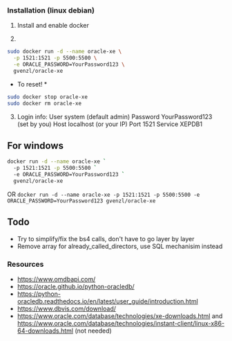 ### Installation (linux debian)

1. Install and enable docker

2. 

```bash 
sudo docker run -d --name oracle-xe \
  -p 1521:1521 -p 5500:5500 \
  -e ORACLE_PASSWORD=YourPassword123 \
  gvenzl/oracle-xe
```

* To reset! *

```bash
sudo docker stop oracle-xe
sudo docker rm oracle-xe

```


3. Login info:
User	system (default admin)
Password	YourPassword123 (set by you)
Host	localhost (or your IP)
Port	1521
Service	XEPDB1


## For windows

```bash
docker run -d --name oracle-xe `
  -p 1521:1521 -p 5500:5500 `
  -e ORACLE_PASSWORD=YourPassword123 `
  gvenzl/oracle-xe
```
OR
`docker run -d --name oracle-xe -p 1521:1521 -p 5500:5500 -e ORACLE_PASSWORD=YourPassword123 gvenzl/oracle-xe`

## Todo

- Try to simplify/fix the bs4 calls, don't have to go layer by layer
- Remove array for already_called_directors, use SQL mechanisim instead


### Resources

- https://www.omdbapi.com/
- https://oracle.github.io/python-oracledb/
- https://python-oracledb.readthedocs.io/en/latest/user_guide/introduction.html
- https://www.dbvis.com/download/
- https://www.oracle.com/database/technologies/xe-downloads.html and https://www.oracle.com/database/technologies/instant-client/linux-x86-64-downloads.html (not needed)
